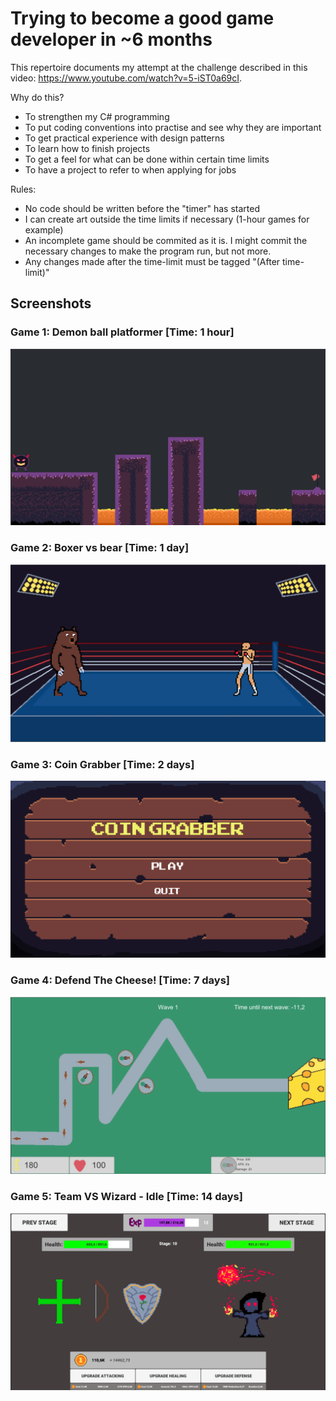 # Trying to become a good game developer in ~6 months
This repertoire documents my attempt at the challenge described in this video: 
https://www.youtube.com/watch?v=5-iST0a69cI.

Why do this?
- To strengthen my C# programming
- To put coding conventions into practise and see why they are important
- To get practical experience with design patterns
- To learn how to finish projects
- To get a feel for what can be done within certain time limits
- To have a project to refer to when applying for jobs

Rules:
- No code should be written before the "timer" has started
- I can create art outside the time limits if necessary (1-hour games for example)
- An incomplete game should be commited as it is. I might commit the necessary changes to make the program run, but not more.
- Any changes made after the time-limit must be tagged "(After time-limit)"

## Screenshots
### Game 1: Demon ball platformer [Time: 1 hour]
![Alt text](https://github.com/lindalen/game-dev-project/blob/master/screenshots/game-1.PNG "Game 1 Image")

### Game 2: Boxer vs bear [Time: 1 day]
![Alt text](https://github.com/lindalen/game-dev-project/blob/master/screenshots/game-2.PNG "Game 2 Image")

### Game 3: Coin Grabber [Time: 2 days]
![Alt text](https://github.com/lindalen/game-dev-project/blob/master/screenshots/game-3.PNG "Game 3 Image")

### Game 4: Defend The Cheese! [Time: 7 days]
![Alt text](https://github.com/lindalen/game-dev-project/blob/master/screenshots/game-4.PNG "Game 4 Image")

### Game 5: Team VS Wizard - Idle [Time: 14 days]
![Alt text](https://github.com/lindalen/game-dev-project/blob/master/screenshots/game-5.PNG "Game 5 Image")